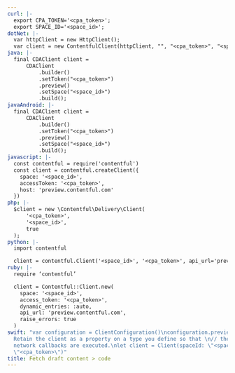 ```yaml
---
curl: |-
  export CPA_TOKEN='<cpa_token>';
  export SPACE_ID='<space_id>';
dotNet: |-
  var httpClient = new HttpClient();
  var client = new ContentfulClient(httpClient, "", "<cpa_token>", "<space_id>", usePreviewApi: true);
java: |-
  final CDAClient client =
      CDAClient
          .builder()
          .setToken("<cpa_token>")
          .preview()
          .setSpace("<space_id>")
          .build();
javaAndroid: |-
  final CDAClient client =
      CDAClient
          .builder()
          .setToken("<cpa_token>")
          .preview()
          .setSpace("<space_id>")
          .build();
javascript: |-
  const contentful = require('contentful')
  const client = contentful.createClient({
    space: '<space_id>',
    accessToken: '<cpa_token>',
    host: 'preview.contentful.com'
  })
php: |-
  $client = new \Contentful\Delivery\Client(
      '<cpa_token>',
      '<space_id>',
      true
  );
python: |-
  import contentful

  client = contentful.Client('<space_id>', '<cpa_token>', api_url='preview.contentful.com')
ruby: |-
  require ‘contentful’

  client = Contentful::Client.new(
    space: '<space_id>',
    access_token: '<cpa_token>',
    dynamic_entries: :auto,
    api_url: 'preview.contentful.com',
    raise_errors: true
  )
swift: "var configuration = ClientConfiguration()\nconfiguration.previewMode = true\n\n//
  Retain the client as a property on a type you define so that \n// the client's asynchronous
  network callbacks are executed.\nlet client = Client(spaceId: \"<space_id>\", accessToken:
  \"<cpa_token>\")"
title: Fetch draft content > code
---
```

